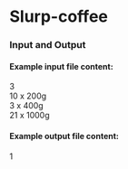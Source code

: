 # Slurp-coffee

### Input and Output
#### Example input file content: 
3 <br/>
10 x 200g <br/>
3 x 400g <br/>
21 x 1000g
#### Example output file content: 
1
